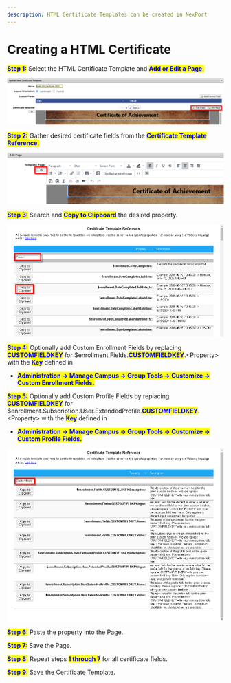 ```yaml
---
description: HTML Certificate Templates can be created in NexPort
---
```


# Creating a HTML Certificate

<mark style="color:blue;">**Step 1:**</mark>  Select the HTML Certificate Template and <mark style="color:blue;">**Add or Edit a Page.**</mark>

![](<../../../../../.gitbook/assets/image (12).png>)

<mark style="color:blue;">**Step 2:**</mark>  Gather desired certificate fields from the <mark style="color:blue;">**Certificate Template Reference.**</mark>

![](<../../../../../.gitbook/assets/image (17).png>)

<mark style="color:blue;">**Step 3:**</mark>  Search and <mark style="color:blue;">**Copy to Clipboard**</mark> the desired property.

![](<../../../../../.gitbook/assets/image (27).png>)

<mark style="color:blue;">**Step 4:**</mark>  Optionally add Custom Enrollment Fields by replacing <mark style="color:blue;">**CUSTOMFIELDKEY**</mark> for $enrollment.Fields.<mark style="color:blue;">**CUSTOMFIELDKEY**</mark>.\<Property> with the <mark style="color:blue;">**Key**</mark> defined in&#x20;

* <mark style="color:blue;">**Administration -> Manage Campus -> Group Tools -> Customize -> Custom Enrollment Fields.**</mark>

<mark style="color:blue;">**Step 5:**</mark>  Optionally add Custom Profile Fields by replacing <mark style="color:blue;">**CUSTOMFIELDKEY**</mark> for $enrollment.Subscription.User.ExtendedProfile.<mark style="color:blue;">**CUSTOMFIELDKEY**</mark>.\<Property> with the <mark style="color:blue;">**Key**</mark> defined in&#x20;

* <mark style="color:blue;">**Administration -> Manage Campus -> Group Tools -> Customize -> Custom Profile Fields.**</mark>

![](<../../../../../.gitbook/assets/image (20).png>)

<mark style="color:blue;">**Step 6:**</mark>  Paste the property into the Page.

<mark style="color:blue;">**Step 7:**</mark>  Save the Page.

<mark style="color:blue;">**Step 8:**</mark>  Repeat steps <mark style="color:blue;">**1 through 7**</mark> for all certificate fields.

<mark style="color:blue;">**Step 9:**</mark>  Save the Certificate Template.

